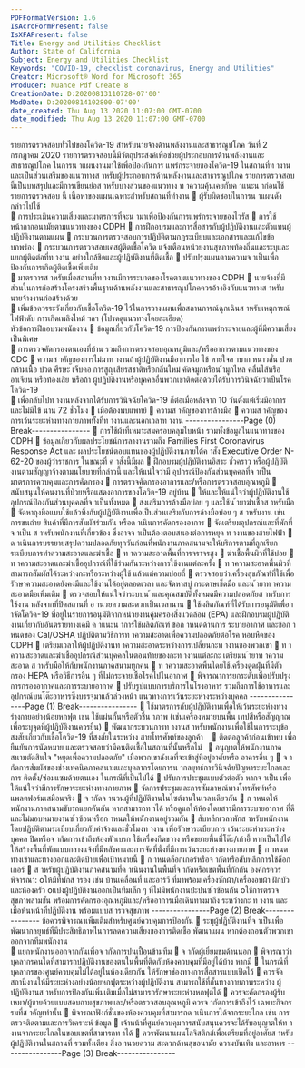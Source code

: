 ```yaml
---
PDFFormatVersion: 1.6
IsAcroFormPresent: false
IsXFAPresent: false
Title: Energy and Utilities Checklist
Author: State of California
Subject: Energy and Utilities Checklist
Keywords: "COVID-19, checklist coronavirus, Energy and Utilities"
Creator: Microsoft® Word for Microsoft 365
Producer: Nuance Pdf Create 8
CreationDate: D:20200813110728-07'00'
ModDate: D:20200814102800-07'00'
date_created: Thu Aug 13 2020 11:07:00 GMT-0700
date_modified: Thu Aug 13 2020 11:07:00 GMT-0700
---
```

 
รายการตรวจสอบทั่วไปของโควิด-19 
สําหรับนายจ้างด้านพลังงานและสาธารณูปโภค 
วันที่ 2 กรกฎาคม 2020 
รายการตรวจสอบนี้มีวัตถุประสงค์เพื่อช่วยผู้ประกอบการด้านพลังงานและสาธารณูปโภค ในการน าแผนงานมาใช้เพื่อป้องกันการ
แพร่กระจายของโควิด-19 ในสถานที่ท างานและเป็นส่วนเสริมของแนวทางส าหรับผู้ประกอบการด้านพลังงานและสาธารณูปโภค 
รายการตรวจสอบนี้เป็นบทสรุปและมีการเขียนย่อส าหรับบางส่วนของแนวทาง ท าความคุ้นเคยกับค าแนะน าก่อนใช้รายการตรวจสอบ
นี้ 
เนื้อหาของแผนเฉพาะสําหรับสถานที่ทํางาน 
 ผู้รับผิดชอบในการน าแผนดังกล่าวไปใช้  
 การประเมินความเสี่ยงและมาตรการที่จะน ามาเพื่อป้องกันการแพร่กระจายของไวรัส 
 การใช้หน้ากากอนามัยตามแนวทางของ CDPH 
 การฝึกอบรมและการสื่อสารกับผู้ปฏิบัติงานและตัวแทนผู้ปฏิบัติงานตามแผน 
 กระบวนการตรวจสอบการปฏิบัติตามกฎระเบียบและเอกสารและแก้ไขข้อบกพร่อง 
 กระบวนการตรวจสอบเคสผู้ติดเชื้อโควิด แจ้งเตือนหน่วยงานสุขภาพท้องถิ่นและระบุและแยกผู้ติดต่อที่ท างาน
อย่างใกล้ชิดและผู้ปฏิบัติงานที่ติดเชื้อ 
 ปรับปรุงแผนตามความจ าเป็นเพื่อป้องกันการเกิดผู้ติดเชื้อเพิ่มเติม  
 มาตรการส าหรับเมื่อสถานที่ท างานมีการระบาดของโรคตามแนวทางของ CDPH 
 นายจ้างที่มีส่วนในการก่อสร้างโครงสร้างพื้นฐานด้านพลังงานและสาธารณูปโภคควรอ้างอิงกับแนวทางส าหรับ
นายจ้างงานก่อสร้างด้วย  
 เพิ่มข้อควรระวังเกี่ยวกับเชื้อโควิด-19 ไว้ในการวางแผนเพื่อสถานการณ์ฉุกเฉินส าหรับเหตุการณ์ไฟฟ้าดับ 
การเกิดเพลิงไหม้ ฯลฯ (โปรดดูแนวทางโดยละเอียด)      
หัวข้อการฝึกอบรมพนักงาน 
 ข้อมูลเกี่ยวกับโควิด-19 การป้องกันการแพร่กระจายและผู้ที่มีความเสี่ยงเป็นพิเศษ  
 การตรวจคัดกรองตนเองที่บ้าน รวมถึงการตรวจสอบอุณหภูมิและ/หรืออาการตามแนวทางของ CDC 
 ความส าคัญของการไม่มาท างานถ้าผู้ปฏิบัติงานมีอาการไอ ไข้ หายใจล าบาก หนาวสั่น ปวดกล้ามเนื้อ ปวด
ศีรษะ เจ็บคอ การสูญเสียรสชาติหรือกลิ่นใหม่ คัดจมูกหรือน ้ามูกไหล คลื่นไส้หรืออาเจียน หรือท้องเสีย หรือถ้า
ผู้ปฏิบัติงานหรือบุคคลอื่นพวกเขาติดต่อด้วยได้รับการวินิจฉัยว่าเป็นโรคโควิด-19  
 เพื่อกลับไปท างานหลังจากได้รับการวินิจฉัยโควิด-19 ก็ต่อเมื่อหลังจาก 10 วันตั้งแต่เริ่มมีอาการและไม่มีไข้
นาน 72 ชั่วโมง 
 เมื่อต้องพบแพทย์ 
 ความส าคัญของการล้างมือ 
 ความส าคัญของการเว้นระยะห่างทางกายภาพทั้งที่ท างานและนอกเวลาท างาน 
----------------Page (0) Break----------------
 การใช้ผ้าที่เหมาะสมครอบคลุมใบหน้า รวมทั้งข้อมูลในแนวทางของ CDPH 
 ข้อมูลเกี่ยวกับผลประโยชน์การลางานรวมถึง Families First Coronavirus Response Act และ
ผลประโยชน์ตอบแทนของผู้ปฏิบัติงานภายใต้ค าสั่ง Executive Order N-62-20 ของผู้ว่าราชการ ในขณะที่
ค าสั่งนี้มีผล 
 ฝึกอบรมผู้ปฏิบัติงานอิสระ ชั่วคราว หรือผู้ปฏิบัติงานตามสัญญาจ้างตามนโยบายที่กล่าวนี้ และให้แน่ใจว่ามี
อุปกรณ์ป้องกันส่วนบุคคลที่จ าเป็น 
มาตรการควบคุมและการคัดกรอง 
 การตรวจคัดกรองอาการและ/หรือการตรวจสอบอุณหภูมิ
 สนับสนุนให้คนงานที่ป่วยหรือแสดงอาการของโควิด-19 อยู่บ้าน 
 ให้และให้แน่ใจว่าผู้ปฏิบัติงานใช้อุปกรณ์ป้องกันส่วนบุคคลที่จ าเป็นทั้งหมด 
 ส่งเสริมการล้างมือบ่อย ๆ และใช้น ้ายาฆ่าเชื้อส าหรับมือ 
 จัดหาถุงมือแบบใช้แล้วทิ้งกับผู้ปฏิบัติงานเพื่อเป็นส่วนเสริมกับการล้างมือบ่อย ๆ ส าหรับงาน เช่น การขนถ่าย
สินค้าที่มีการสัมผัสร่วมกัน หรือด าเนินการคัดกรองอาการ 
 จัดเตรียมอุปกรณ์และที่พักที่จ าเป็น ส าหรับพนักงานที่เกี่ยวข้อง ซึ่งอาจจ าเป็นต้องตอบสนองต่อการหยุด
ท างานของสายไฟฟ้า 
 ด าเนินการบรรยายสรุปความปลอดภัยทุกวันก่อนที่พนักงานภาคสนามจะให้บริการตามที่ถูกเรียก 
ระเบียบการทําความสะอาดและฆ่าเชื้อ 
 ท าความสะอาดพื้นที่การจราจรสูง 
 ฆ่าเชื้อพื้นผิวที่ใช้บ่อย 
 ท าความสะอาดและฆ่าเชื้ออุปกรณ์ที่ใช้ร่วมกันระหว่างการใช้งานแต่ละครั้ง 
 ท าความสะอาดพื้นผิวที่สามารถสัมผัสได้ระหว่างกะหรือระหว่างผู้ใช้ แล้วแต่ความบ่อยถี่ 
 ตรวจสอบว่าเครื่องสุขภัณฑ์ที่ใช้เพื่อรักษาความสะอาดยังคงมีและใช้งานได้อยู่ตลอดเวลา และจัดหาสบู่ 
กระดาษเช็ดมือ และน ้ายาท าความสะอาดมือเพิ่มเติม 
 ตรวจสอบให้แน่ใจว่าระบบน ้าและคุณสมบัติทั้งหมดมีความปลอดภัยส าหรับการใช้งาน หลังจากที่ปิดสถานที่
อ านวยความสะดวกเป็นเวลานาน 
 ใช้ผลิตภัณฑ์ที่ได้รับการอนุมัติเพื่อก าจัดโควิด-19 ที่อยู่ในรายการอนุมัติจากหน่วยงานคุ้มครองสิ่งแวดล้อม 
(EPA) และฝึกอบรมผู้ปฏิบัติงานเกี่ยวกับอันตรายทางเคมี ค าแนะน าการใช้ผลิตภัณฑ์ ข้อก าหนดด้านการ
ระบายอากาศ และข้อก าหนดของ Cal/OSHA ปฏิบัติตามวิธีการท าความสะอาดเพื่อความปลอดภัยต่อโรค
หอบหืดของ CDPH 
 เตรียมเวลาให้ผู้ปฏิบัติงานท าความสะอาดระหว่างการเปลี่ยนกะท างานของพวกเขา 
 ท าความสะอาดและฆ่าเชื้ออุปกรณ์ส่วนบุคคลในตอนท้ายของกะท างานแต่ละกะ เตรียมน ้ายาท าความสะอาด
ส าหรับมือให้กับพนักงานภาคสนามทุกคน 
 ท าความสะอาดพื้นโดยใช้เครื่องดูดฝุ่นที่มีตัวกรอง HEPA หรือวิธีการอื่น ๆ ที่ไม่กระจายเชื้อโรคไปในอากาศ 
 พิจารณาการยกระดับเพื่อปรับปรุงการกรองอากาศและการระบายอากาศ 
 ปรับรูปแบบการบริการในโรงอาหาร รวมถึงการใช้อาหารและอุปกรณ์บนโต๊ะอาหารซึ่งบรรจุมาแล้วล่วงหน้า 
แนวทางการเว้นระยะห่างระหว่างบุคคล 
----------------Page (1) Break----------------
 ใช้มาตรการกับผู้ปฏิบัติงานเพื่อให้เว้นระยะห่างทางร่างกายอย่างน้อยหกฟุต เช่น ใช้แผ่นกั้นหรือตัวชี้น าภาพ 
(เช่นเครื่องหมายบนพื้น เทปสีหรือสัญญาณเพื่อระบุจุดที่ผู้ปฏิบัติงานควรยืน) 
 พัฒนากระบวนการท างานส าหรับพนักงานเพื่อใช้ในการระบุข้อสงสัยเกี่ยวกับเชื้อโควิด-19 ที่สงสัยในระหว่าง
สายโทรศัพท์ของลูกค้า  
 ติดต่อลูกค้าก่อนเข้าพบ เพื่อยืนยันการนัดหมาย และตรวจสอบว่ามีคนติดเชื้อในสถานที่นั้นหรือไม่ 
 อนุญาตให้พนักงานภาคสนามตัดสินใจ "หยุดเพื่อความปลอดภัย" เมื่อพวกเขาลังเลที่จะเข้าสู่ที่อยู่อาศัยหรือ
อาคารอื่น ๆ 
 จ ากัดการสัมผัสของช่างเทคนิคภาคสนามและบุคลากรโดยการน ากลยุทธ์การวินิจฉัยปัญหาระยะไกลและการ
ติดตั้ง/ซ่อมแซมด้วยตนเอง ในกรณีที่เป็นไปได้ 
 ปรับการประชุมแบบตัวต่อตัว หากจ าเป็น เพื่อให้แน่ใจว่ามีการรักษาระยะห่างทางกายภาพ 
 จัดการประชุมและการสัมภาษณ์ทางโทรศัพท์หรือแพลตฟอร์มเสมือนจริง 
 จ ากัดจ านวนผู้ที่ปฏิบัติงานในไซต์งานในเวลาเดียวกัน 
 ก าหนดให้พนักงานภาคสนามขับรถแยกคันกัน หากสามารถท าได้ หรือดูแลให้ห้องโดยสารมีการระบายอากาศ
ที่ดี และไม่มอบหมายงานซ ้าซ้อนหรือก าหนดให้พนักงานอยู่รวมกัน 
 สับหลีกเวลาพักส าหรับพนักงาน โดยปฏิบัติตามระเบียบเกี่ยวกับค่าจ้างและชั่วโมงท างาน เพื่อรักษาระเบียบการ
เว้นระยะห่างระหว่างบุคคล ปิดหรือจ ากัดการเข้าถึงห้องพักเบรก ใช้เครื่องกีดขวาง หรือขยายพื้นที่โต๊ะ/เก้าอี้ 
หากเป็นไปได้ ให้สร้างพื้นที่พักแบบกลางแจ้งที่มีหลังคาและการจัดที่นั่งที่มีการเว้นระยะห่างทางกายภาพ 
 ก าหนดทางเข้าและทางออกและติดป้ายเพื่อเป้าหมายนี้ 
 ก าหนดล็อกเกอร์หรือจ ากัดหรือสับหลีกการใช้ล็อกเกอร์ 
 ส าหรับผู้ปฏิบัติงานภาคสนามที่ด าเนินงานในพื้นที่จ ากัดหรือเขตพื้นที่กักกัน องค์กรควรพิจารณา: 
oให้มีที่พักส ารอง เช่น บ้านเคลื่อนที่ และอาร์วี ที่มาพร้อมเครื่องซักผ้า/เครื่องอบผ้า ฝักบัว และห้องครัว
oแบ่งผู้ปฏิบัติงานออกเป็นทีมเล็ก ๆ ที่ไม่มีพนักงานปะปนซ ้าซ้อนกัน
oใช้การตรวจสุขภาพสามขั้น พร้อมการคัดกรองอุณหภูมิและ/หรืออาการเมื่อเดินทางมาถึง ระหว่างกะ
ท างาน และเมื่อพ้นหน้าที่ปฏิบัติงาน พร้อมแบบส ารวจสุขภาพ
----------------Page (2) Break----------------
ข้อควรพิจารณาเพิ่มเติมสําหรับศูนย์ควบคุมการป้องกัน 
 ระบุผู้ปฏิบัติงานที่จ าเป็นเพื่อพัฒนากลยุทธ์ที่มีประสิทธิภาพในการลดความเสี่ยงของการติดเชื้อ พัฒนาแผน
หากต้องถอนตัวพวกเขาออกจากทีมพนักงาน  
 แยกพนักงานออกจากกันเพื่อจ ากัดการปนเปื้อนข้ามทีม 
 จ ากัดผู้เยี่ยมชมด้านนอก 
 พิจารณาว่าบุคลากรคนใดที่สามารถปฏิบัติงานของตนในพื้นที่ติดกับห้องควบคุมที่มีอยู่ได้บ้าง หากมี 
 ในกรณีที่บุคลากรของศูนย์ควบคุมไม่ได้อยู่ในห้องเดียวกัน ให้รักษาช่องทางการสื่อสารแบบเปิดไว้ 
 ควรจัดสถานีงานให้มีระยะห่างอย่างน้อยหกฟุตระหว่างผู้ปฏิบัติงาน สามารถใช้ที่กั้นทางกายภาพระหว่าง
ผู้ปฏิบัติงานส าหรับการป้องกันเพิ่มเติมเมื่อไม่สามารถรักษาระยะห่างหกฟุตได้ 
 ควรจะคัดกรองผู้รับเหมา/ผู้ขายด้วยแบบสอบถามสุขภาพและ/หรือตรวจสอบอุณหภูมิ ควรจ ากัดการเข้าถึงไว้
เฉพาะกิจกรรมที่ส าคัญเท่านั้น 
 พิจารณาฟังก์ชั่นของห้องควบคุมที่สามารถด าเนินการได้จากระยะไกล เช่น การตรวจติดตามและการวิเคราะห์
ข้อมูล 
 เจ้าหน้าที่ศูนย์ควบคุมการสนับสนุนควรจะได้รับอนุญาตให้ท างานจากระยะไกลในขอบเขตที่สามารถท าได้ 
 ควรพัฒนาแผนโลจิสติกส์เพื่อเตรียมที่อยู่อาศัยส าหรับผู้ปฏิบัติงานในสถานที่ รวมทั้งเตียง สิ่งอ านวยความ
สะดวกด้านสุขอนามัย ความบันเทิง และอาหาร 
----------------Page (3) Break----------------
